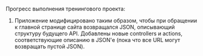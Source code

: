 Прогресс выполнения тренингового проекта:

1. Приложение модифицировано таким образом, чтобы при обращении к главной странице сайта возвращался JSON, описывающий структуру будущего API.
    Добавлены новые controllers и actions, соответствующие описанию в JSON'е (пока что все URL могут возвращать пустой JSON).